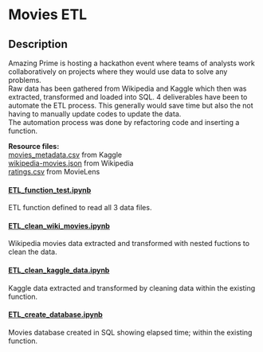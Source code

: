 # Movies ETL

## Description

Amazing Prime is hosting a hackathon event where teams of analysts work collaboratively on projects where they would use data to solve any problems.<br>
Raw data has been gathered from Wikipedia and Kaggle which then was extracted, transformed and loaded into SQL.  4 deliverables have been to automate the ETL process.  This generally would save time but also the not having to manually update codes to update the data.<br>
The automation process was done by refactoring code and inserting a function. <br>

**Resource files:**<br>
[movies_metadata.csv](https://github.com/taranahassan/Movies-ETL/blob/main/Resources/movies_metadata.csv) from Kaggle <br>
[wikipedia-movies.json](https://github.com/taranahassan/Movies-ETL/blob/main/Resources/wikipedia-movies.json) from Wikipedia<br>
[ratings.csv](https://github.com/taranahassan/Movies-ETL/blob/main/Resources/ratings.csv) from MovieLens <br>


#### [ETL_function_test.ipynb](https://github.com/taranahassan/Movies-ETL/blob/main/notebook/ETL_function_test.ipynb)
ETL function defined to read all 3 data files.

#### [ETL_clean_wiki_movies.ipynb](https://github.com/taranahassan/Movies-ETL/blob/main/notebook/ETL_clean_wiki_movies.ipynb)
Wikipedia movies data extracted and transformed with nested fuctions to clean the data.

#### [ETL_clean_kaggle_data.ipynb](https://github.com/taranahassan/Movies-ETL/blob/main/notebook/ETL_clean_kaggle_data.ipynb)
Kaggle data extracted and transformed by cleaning data within the existing function.

#### [ETL_create_database.ipynb](https://github.com/taranahassan/Movies-ETL/blob/main/notebook/ETL_create_database.ipynb)
Movies database created in SQL showing elapsed time; within the existing function. 
